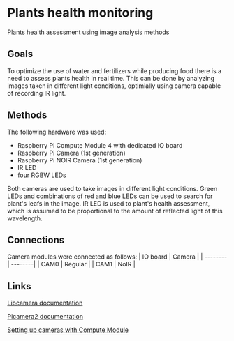 # Plants health monitoring
 Plants health assessment using image analysis methods

## Goals
To optimize the use of water and fertilizers while producing food there is a need to assess plants health in real time. This can be done by analyzing images taken in different light conditions, optimially using camera capable of recording IR light.

## Methods
The following hardware was used:
* Raspberry Pi Compute Module 4 with dedicated IO board
* Raspberry Pi Camera (1st generation)
* Raspberry Pi NOIR Camera (1st generation)
* IR LED
* four RGBW LEDs

Both cameras are used to take images in different light conditions. Green LEDs and combinations of red and blue LEDs can be used to search for plant's leafs in the image. IR LED is used to plant's health assessment, which is assumed to be proportional to the amount of reflected light of this wavelength.

## Connections
Camera modules were connected as follows:
| IO board | Camera  |
| -------- | --------|
| CAM0     | Regular |
| CAM1     | NoIR    |

## Links
[Libcamera documentation](https://www.raspberrypi.com/documentation/computers/camera_software.html#getting-started)

[Picamera2 documentation](https://datasheets.raspberrypi.com/camera/picamera2-manual.pdf)

[Setting up cameras with Compute Module](https://www.raspberrypi.com/documentation/computers/compute-module.html#attaching-a-raspberry-pi-camera-module)